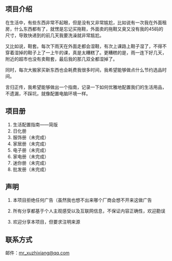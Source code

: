 ## 项目介绍

在生活中，有些东西非常不起眼，但是没有又非常尴尬，比如说有一次我在外面租房，什么东西都有了，就愣是忘记买拖鞋，外面卖的拖鞋又臭又没有我的45码的尺寸，导致快递到的前几天我要洗澡就非常尴尬。

又比如说，鞋套。每次下雨天在外面走都会湿鞋，有次上课路上鞋子湿了，不得不穿着湿掉的鞋子上了一上午的课，真是太糟糕了。更糟糕的是，雨一连下好几天，附近的超市也没有卖鞋套，最后我的那几双全都湿掉了。

同时，每次大搬家买新东西也会耗费我很多时间，我希望能够做点什么节约选品时间。

言归正传，我希望能够做出一个指南，记录一下如何优雅地配置我们的生活用品，不遗漏，不踩坑，就像配置电脑环境一样。

## 项目册

1. 生活配置指南——简版
2. 日化册
3. 服饰册（未完成）
4. 家居册（未完成）
5. 电子册（未完成）
6. 家电册（未完成）
7. 迷你册（未完成）
8. 批发册（未完成）

## 声明

1. 本项目拒绝任何广告（虽然我也想不出来哪个厂商会想不开来这做广告

2. 所有分享都基于个人主观感受以及互联网信息，不保证内容正确性，欢迎勘误
3. 欢迎分享本项目，但要求注明来源

## 联系方式

邮件：mr_xuzhixiang@qq.com

